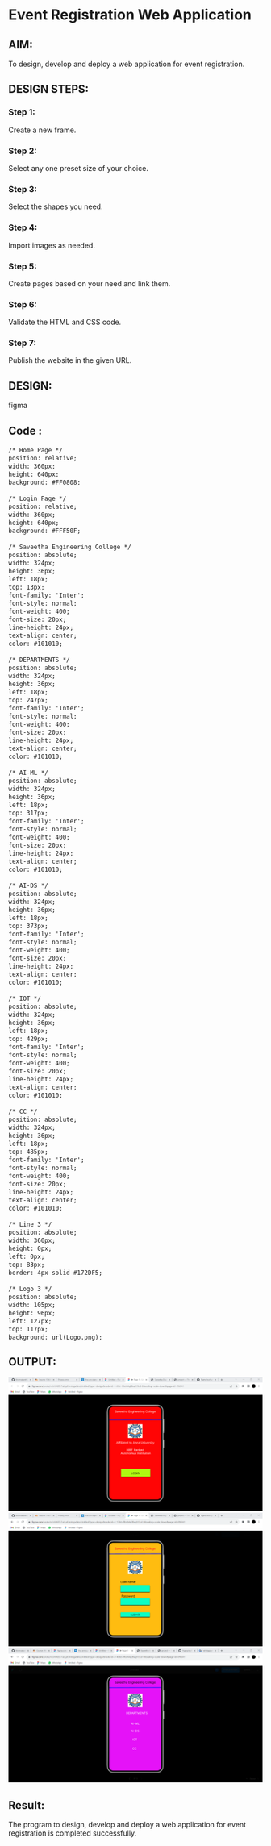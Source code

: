 # Event Registration Web Application

## AIM:
To design, develop and deploy a web application for event registration.

## DESIGN STEPS:

### Step 1:
Create a new frame.

### Step 2:
Select any one preset size of your choice.

### Step 3:
Select the shapes you need.

### Step 4:
Import images as needed.

### Step 5:
Create pages based on your need and link them.
### Step 6:
Validate the HTML and CSS code.

### Step 7:

Publish the website in the given URL.

## DESIGN:
figma


## Code :
```
/* Home Page */
position: relative;
width: 360px;
height: 640px;
background: #FF0808;

/* Login Page */
position: relative;
width: 360px;
height: 640px;
background: #FFF50F;

/* Saveetha Engineering College */
position: absolute;
width: 324px;
height: 36px;
left: 18px;
top: 13px;
font-family: 'Inter';
font-style: normal;
font-weight: 400;
font-size: 20px;
line-height: 24px;
text-align: center;
color: #101010;

/* DEPARTMENTS */
position: absolute;
width: 324px;
height: 36px;
left: 18px;
top: 247px;
font-family: 'Inter';
font-style: normal;
font-weight: 400;
font-size: 20px;
line-height: 24px;
text-align: center;
color: #101010;

/* AI-ML */
position: absolute;
width: 324px;
height: 36px;
left: 18px;
top: 317px;
font-family: 'Inter';
font-style: normal;
font-weight: 400;
font-size: 20px;
line-height: 24px;
text-align: center;
color: #101010;

/* AI-DS */
position: absolute;
width: 324px;
height: 36px;
left: 18px;
top: 373px;
font-family: 'Inter';
font-style: normal;
font-weight: 400;
font-size: 20px;
line-height: 24px;
text-align: center;
color: #101010;

/* IOT */
position: absolute;
width: 324px;
height: 36px;
left: 18px;
top: 429px;
font-family: 'Inter';
font-style: normal;
font-weight: 400;
font-size: 20px;
line-height: 24px;
text-align: center;
color: #101010;

/* CC */
position: absolute;
width: 324px;
height: 36px;
left: 18px;
top: 485px;
font-family: 'Inter';
font-style: normal;
font-weight: 400;
font-size: 20px;
line-height: 24px;
text-align: center;
color: #101010;

/* Line 3 */
position: absolute;
width: 360px;
height: 0px;
left: 0px;
top: 83px;
border: 4px solid #172DF5;

/* Logo 3 */
position: absolute;
width: 105px;
height: 96px;
left: 127px;
top: 117px;
background: url(Logo.png);
```
## OUTPUT:
![output](./figmaoutput1.png)
![output](./figmaoutput2.png)
![output](./figmaoutput3.png)

## Result:
The program to design, develop and deploy a web application for event registration is completed successfully.
